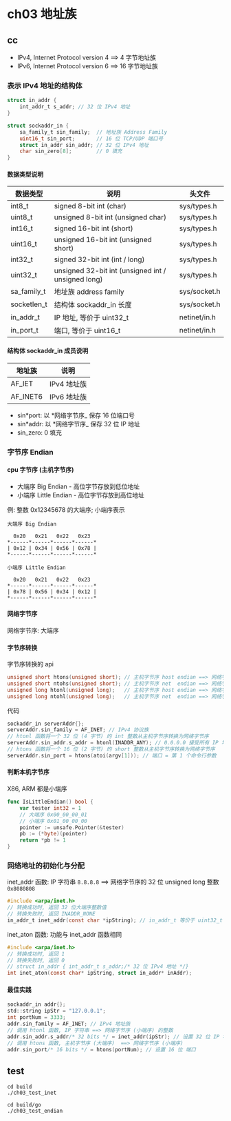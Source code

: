 # ch03 地址族

## cc

- IPv4, Internet Protocol version 4 ==> 4 字节地址族
- IPv6, Internet Protocol version 6 ==> 16 字节地址族

### 表示 IPv4 地址的结构体

```c
struct in_addr {
    int_addr_t s_addr; // 32 位 IPv4 地址
}

struct sockaddr_in {
    sa_family_t sin_family;  // 地址族 Address Family
    uint16_t sin_port;       // 16 位 TCP/UDP 端口号
    struct in_addr sin_addr; // 32 位 IPv4 地址
    char sin_zero[8];        // 0 填充
}
```

#### 数据类型说明

| 数据类型    | 说明                                               | 头文件       |
| ----------- | -------------------------------------------------- | ------------ |
| int8_t      | signed 8-bit int (char)                            | sys/types.h  |
| uint8_t     | unsigned 8-bit int (unsigned char)                 | sys/types.h  |
| int16_t     | signed 16-bit int (short)                          | sys/types.h  |
| uint16_t    | unsigned 16-bit int (unsigned short)               | sys/types.h  |
| int32_t     | signed 32-bit int (int / long)                     | sys/types.h  |
| uint32_t    | unsigned 32-bit int (unsigned int / unsigned long) | sys/types.h  |
| sa_family_t | 地址族 address family                              | sys/socket.h |
| socketlen_t | 结构体 sockaddr_in 长度                            | sys/socket.h |
| in_addr_t   | IP 地址, 等价于 uint32_t                           | netinet/in.h |
| in_port_t   | 端口, 等价于 uint16_t                              | netinet/in.h |

#### 结构体 sockaddr_in 成员说明

| 地址族   | 说明        |
| -------- | ----------- |
| AF_IET   | IPv4 地址族 |
| AF_INET6 | IPv6 地址族 |

- sin*port: 以 *网络字节序\_ 保存 16 位端口号
- sin*addr: 以 *网络字节序\_ 保存 32 位 IP 地址
- sin_zero: 0 填充

### 字节序 Endian

#### cpu 字节序 (主机字节序)

- 大端序 Big Endian - 高位字节存放到低位地址
- 小端序 Little Endian - 高位字节存放到高位地址

例: 整数 0x12345678 的大端序; 小端序表示

```text
大端序 Big Endian

  0x20   0x21   0x22   0x23
*------*------*------*------*
| 0x12 | 0x34 | 0x56 | 0x78 |
*------*------*------*------*

小端序 Little Endian

  0x20   0x21   0x22   0x23
*------*------*------*------*
| 0x78 | 0x56 | 0x34 | 0x12 |
*------*------*------*------*
```

#### 网络字节序

网络字节序: 大端序

#### 字节序转换

字节序转换的 api

```c
unsigned short htons(unsigned short); // 主机字节序 host endian ==> 网络字节序 net  endian
unsigned short ntohs(unsigned short); // 主机字节序 net  endian ==> 网络字节序 host endian
unsigned long htonl(unsigned long);   // 主机字节序 host endian ==> 网络字节序 net  endian
unsigned long ntohl(unsigned long);   // 主机字节序 net  endian ==> 网络字节序 host endian
```

代码

```c
sockaddr_in serverAddr{};
serverAddr.sin_family = AF_INET; // IPv4 协议族
// htonl 函数将一个 32 位 (4 字节) 的 int 整数从主机字节序转换为网络字节序
serverAddr.sin_addr.s_addr = htonl(INADDR_ANY); // 0.0.0.0 接受所有 IP 地址的 TCP/UDP 连接
// htons 函数将一个 16 位 (2 字节) 的 short 整数从主机字节序转换为网络字节序
serverAddr.sin_port = htons(atoi(argv[1])); // 端口 = 第 1 个命令行参数
```

#### 判断本机字节序

X86, ARM 都是小端序

```go
func IsLittleEndian() bool {
    var tester int32 = 1
    // 大端序 0x00_00_00_01
    // 小端序 0x01_00_00_00
    pointer := unsafe.Pointer(&tester)
    pb := (*byte)(pointer)
    return *pb != 1
}
```

### 网络地址的初始化与分配

inet_addr 函数: IP 字符串 `8.8.8.8` ==> 网络字节序的 32 位 unsigned long 整数 `0x8080808`

```c
#include <arpa/inet.h>
// 转换成功时, 返回 32 位大端序整数值
// 转换失败时, 返回 INADDR_NONE
in_addr_t inet_addr(const char *ipString); // in_addr_t 等价于 uint32_t
```

inet_aton 函数: 功能与 inet_addr 函数相同

```c
#include <arpa/inet.h>
// 转换成功时, 返回 1
// 转换失败时, 返回 0
// struct in_addr { int_addr_t s_addr;/* 32 位 IPv4 地址 */}
int inet_aton(const char* ipString, struct in_addr* inAddr);
```

#### 最佳实践

```c
sockaddr_in addr{};
std::string ipStr = "127.0.0.1";
int portNum = 3333;
addr.sin_family = AF_INET; // IPv4 地址族
// 调用 htonl 函数, IP 字符串 ==> 网络字节序 (小端序) 的整数
addr.sin_addr.s_addr/* 32 bits */ = inet_addr(ipStr); // 设置 32 位 IP 地址
// 调用 htons 函数, 主机字节序 (大端序)  ==> 网络字节序 (小端序)
addr.sin_port/* 16 bits */ = htons(portNum); // 设置 16 位 端口
```

## test

```shell
cd build
./ch03_test_inet

cd build/go
./ch03_test_endian
```
